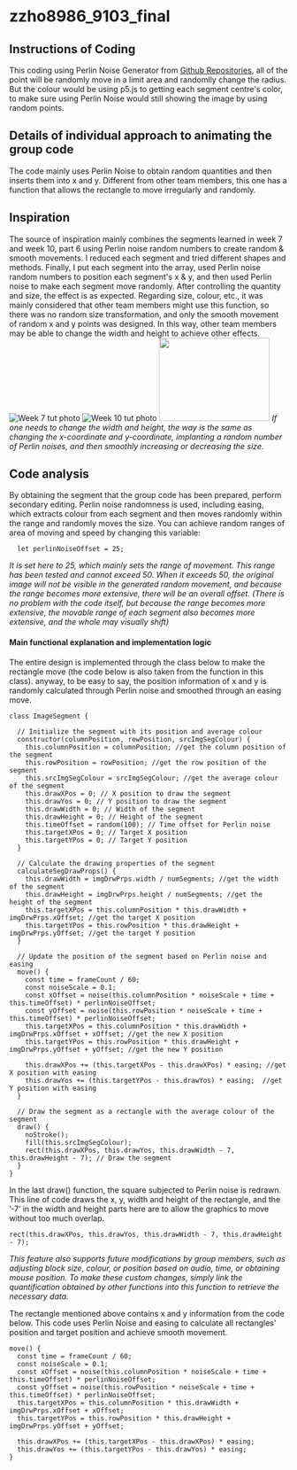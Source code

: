# zzho8986_9103_final

## Instructions of Coding
This coding using  Perlin Noise Generator from [Github Repositories](https://github.com/joeiddon/perlin), all of the point will be randomly move in a limit area and randomlly change the radius. But the colour would be using p5.js to getting each segment centre's color, to make sure using Perlin Noise would still showing the image by using random points.

## Details of individual approach to animating the group code
The code mainly uses Perlin Noise to obtain random quantities and then inserts them into x and y. Different from other team members, this one has a function that allows the rectangle to move irregularly and randomly.

## Inspiration
The source of inspiration mainly combines the segments learned in week 7 and week 10, part 6 using Perlin noise random numbers to create random & smooth movements. I reduced each segment and tried different shapes and methods. Finally, I put each segment into the array,  used Perlin noise random numbers to position each segment's x & y, and then used Perlin noise to make each segment move randomly. After controlling the quantity and size, the effect is as expected. Regarding size, colour, etc., it was mainly considered that other team members might use this function, so there was no random size transformation, and only the smooth movement of random x and y points was designed. In this way, other team members may be able to change the width and height to achieve other effects.
![Week 7 tut photo](/image/wk7.png)
![Week 10 tut photo](/image/wk10.gif)
<img width = "200" height = "150" src = "../zzho8986_9103_final/image/wk10.gif">
*If one needs to change the width and height, the way is the same as changing the x-coordinate and y-coordinate, implanting a random number of Perlin noises, and then smoothly increasing or decreasing the size.*


## Code analysis
By obtaining the segment that the group code has been prepared, perform secondary editing. Perlin noise randomness is used, including easing, which extracts colour from each segment and then moves randomly within the range and randomly moves the size. You can achieve random ranges of area of moving and speed by changing this variable:

```
  let perlinNoiseOffset = 25;
```
*It is set here to 25, which mainly sets the range of movement. This range has been tested and cannot exceed 50. When it exceeds 50, the original image will not be visible in the generated random movement, and because the range becomes more extensive, there will be an overall offset. (There is no problem with the code itself, but because the range becomes more extensive, the movable range of each segment also becomes more extensive, and the whole may visually shift)*

#### Main functional explanation and implementation logic
The entire design is implemented through the class below to make the rectangle move (the code below is also taken from the function in this class). anyway, to be easy to say, the position information of x and y is randomly calculated through Perlin noise and smoothed through an easing move.
```
class ImageSegment {

  // Initialize the segment with its position and average colour
  constructor(columnPosition, rowPosition, srcImgSegColour) {
    this.columnPosition = columnPosition; //get the column position of the segment
    this.rowPosition = rowPosition; //get the row position of the segment
    this.srcImgSegColour = srcImgSegColour; //get the average colour of the segment
    this.drawXPos = 0; // X position to draw the segment
    this.drawYos = 0; // Y position to draw the segment
    this.drawWidth = 0; // Width of the segment
    this.drawHeight = 0; // Height of the segment
    this.timeOffset = random(100); // Time offset for Perlin noise
    this.targetXPos = 0; // Target X position
    this.targetYPos = 0; // Target Y position
  }

  // Calculate the drawing properties of the segment
  calculateSegDrawProps() {
    this.drawWidth = imgDrwPrps.width / numSegments; //get the width of the segment
    this.drawHeight = imgDrwPrps.height / numSegments; //get the height of the segment
    this.targetXPos = this.columnPosition * this.drawWidth + imgDrwPrps.xOffset; //get the target X position
    this.targetYPos = this.rowPosition * this.drawHeight + imgDrwPrps.yOffset; //get the target Y position
  }

  // Update the position of the segment based on Perlin noise and easing
  move() {
    const time = frameCount / 60; 
    const noiseScale = 0.1;
    const xOffset = noise(this.columnPosition * noiseScale + time + this.timeOffset) * perlinNoiseOffset;
    const yOffset = noise(this.rowPosition * noiseScale + time + this.timeOffset) * perlinNoiseOffset;
    this.targetXPos = this.columnPosition * this.drawWidth + imgDrwPrps.xOffset + xOffset; //get the new X position
    this.targetYPos = this.rowPosition * this.drawHeight + imgDrwPrps.yOffset + yOffset; //get the new Y position

    this.drawXPos += (this.targetXPos - this.drawXPos) * easing; //get X position with easing
    this.drawYos += (this.targetYPos - this.drawYos) * easing;  //get Y position with easing
  }

  // Draw the segment as a rectangle with the average colour of the segment
  draw() {
    noStroke();
    fill(this.srcImgSegColour);
    rect(this.drawXPos, this.drawYos, this.drawWidth - 7, this.drawHeight - 7); // Draw the segment
  }
}
```

In the last draw() function, the square subjected to Perlin noise is redrawn. This line of code draws the x, y, width and height of the rectangle, and the ’-7‘ in the width and height parts here are to allow the graphics to move without too much overlap.
```
rect(this.drawXPos, this.drawYos, this.drawWidth - 7, this.drawHeight - 7);
```
*This feature also supports future modifications by group members, such as adjusting block size, colour, or position based on audio, time, or obtaining mouse position. To make these custom changes, simply link the quantification obtained by other functions into this function to retrieve the necessary data.*

The rectangle mentioned above contains x and y information from the code below. This code uses Perlin Noise and easing to calculate all rectangles' position and target position and achieve smooth movement.

```
move() {
  const time = frameCount / 60;
  const noiseScale = 0.1;
  const xOffset = noise(this.columnPosition * noiseScale + time + this.timeOffset) * perlinNoiseOffset;
  const yOffset = noise(this.rowPosition * noiseScale + time + this.timeOffset) * perlinNoiseOffset;
  this.targetXPos = this.columnPosition * this.drawWidth + imgDrwPrps.xOffset + xOffset;
  this.targetYPos = this.rowPosition * this.drawHeight + imgDrwPrps.yOffset + yOffset;

  this.drawXPos += (this.targetXPos - this.drawXPos) * easing;
  this.drawYos += (this.targetYPos - this.drawYos) * easing;
}
```

